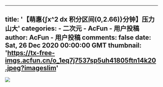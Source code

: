 
---
title: '【萌惠&#123;∫x^2 dx 积分区间(0,2.66)&#125;分钟】压力山大'
categories: 
    - 二次元
    - AcFun - 用户投稿
author: AcFun - 用户投稿
comments: false
date: Sat, 26 Dec 2020 00:00:00 GMT
thumbnail: 'https://tx-free-imgs.acfun.cn/o_1eq7j7537sp5uh41805ftn14k20.jpeg?imageslim'
---

<div>   
<img src="https://tx-free-imgs.acfun.cn/o_1eq7j7537sp5uh41805ftn14k20.jpeg?imageslim" referrerpolicy="no-referrer">  
</div>
            